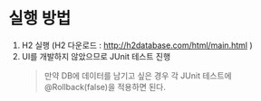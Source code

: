 # 실행 방법

1. H2 실행 (H2 다운로드 : http://h2database.com/html/main.html )
2. UI를 개발하지 않았으므로 JUnit 테스트 진행
   > 만약 DB에 데이터를 남기고 싶은 경우 각 JUnit 테스트에 @Rollback(false)을 적용하면 된다.
